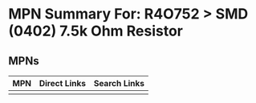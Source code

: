 



# MPN Summary For: R4O752 > SMD (0402) 7.5k Ohm Resistor

## MPNs
  

|MPN|Direct Links|Search Links|
| :--- | :--- | :--- |
||||
